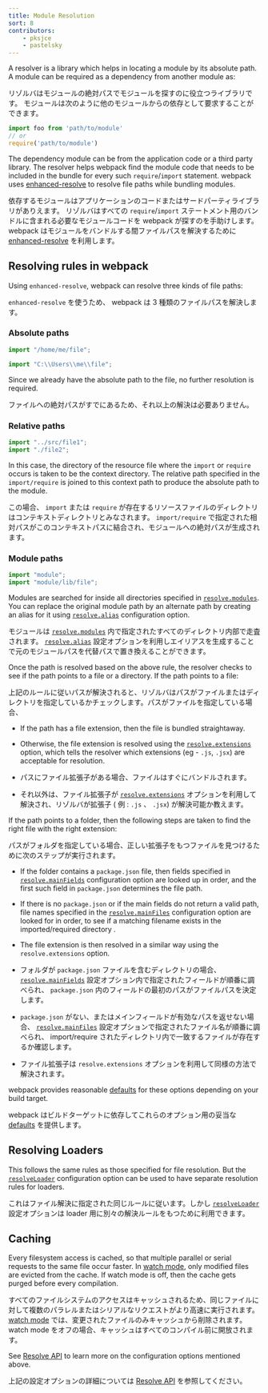 ```yaml
---
title: Module Resolution
sort: 8
contributors:
    - pksjce
    - pastelsky
---
```


A resolver is a library which helps in locating a module by its absolute path.
A module can be required as a dependency from another module as:

リゾルバはモジュールの絶対パスでモジュールを探すのに役立つライブラリです。
モジュールは次のように他のモジュールからの依存として要求することができます。

```js
import foo from 'path/to/module'
// or
require('path/to/module')
```

The dependency module can be from the application code or a third party library. The resolver helps
webpack find the module code that needs to be included in the bundle for every such `require`/`import` statement.
webpack uses [enhanced-resolve](https://github.com/webpack/enhanced-resolve) to resolve file paths while bundling modules.

依存するモジュールはアプリケーションのコードまたはサードパーティライブラリがありえます。
リゾルバはすべての `require`/`import` ステートメント用のバンドルに含まれる必要なモジュールコードを webpack が探すのを手助けします。
webpack はモジュールをバンドルする間ファイルパスを解決するために [enhanced-resolve](https://github.com/webpack/enhanced-resolve) を利用します。


## Resolving rules in webpack

Using `enhanced-resolve`, webpack can resolve three kinds of file paths:

`enhanced-resolve` を使うため、 webpack は 3 種類のファイルパスを解決します。


### Absolute paths

```js
import "/home/me/file";

import "C:\\Users\\me\\file";
```

Since we already have the absolute path to the file, no further resolution is required.

ファイルへの絶対パスがすでにあるため、それ以上の解決は必要ありません。


### Relative paths

```js
import "../src/file1";
import "./file2";
```

In this case, the directory of the resource file where the `import` or `require` occurs is taken to be the context directory. The relative path specified in the `import/require` is joined to this context path to produce the absolute path to the module.

この場合、 `import` または `require` が存在するリソースファイルのディレクトリはコンテキストディレクトリとみなされます。 `import/require` で指定された相対パスがこのコンテキストパスに結合され、モジュールへの絶対パスが生成されます。


### Module paths

```js
import "module";
import "module/lib/file";
```

Modules are searched for inside all directories specified in [`resolve.modules`](/configuration/resolve/#resolve-modules).
You can replace the original module path by an alternate path by creating an alias for it using [`resolve.alias`](/configuration/resolve/#resolve-alias) configuration option.

モジュールは [`resolve.modules`](/configuration/resolve/#resolve-modules) 内で指定されたすべてのディレクトリ内部で走査されます。
[`resolve.alias`](/configuration/resolve/#resolve-alias) 設定オプションを利用しエイリアスを生成することで元のモジュールパスを代替パスで置き換えることができます。

Once the path is resolved based on the above rule, the resolver checks to see if the path points to a file or a directory. If the path points to a file:

上記のルールに従いパスが解決されると、リゾルバはパスがファイルまたはディレクトリを指定しているかチェックします。パスがファイルを指定している場合、

* If the path has a file extension, then the file is bundled straightaway.
* Otherwise, the file extension is resolved using the [`resolve.extensions`](/configuration/resolve/#resolve-extensions) option, which tells the resolver which extensions (eg - `.js`, `.jsx`) are acceptable for resolution.

* パスにファイル拡張子がある場合、ファイルはすぐにバンドルされます。
* それ以外は、ファイル拡張子が [`resolve.extensions`](/configuration/resolve/#resolve-extensions) オプションを利用して解決され、リゾルバが拡張子 ( 例 : `.js` 、 `.jsx`) が解決可能か教えます。

If the path points to a folder, then the following steps are taken to find the right file with the right extension:

パスがフォルダを指定している場合、正しい拡張子をもつファイルを見つけるために次のステップが実行されます。

* If the folder contains a `package.json` file, then fields specified in [`resolve.mainFields`](/configuration/resolve/#resolve-mainfields) configuration option are looked up in order, and the first such field in `package.json` determines the file path. 
* If there is no `package.json` or if the main fields do not return a valid path, file names specified in the [`resolve.mainFiles`](/configuration/resolve/#resolve-mainfiles) configuration option are looked for in order, to see if a matching filename exists in the imported/required directory .
* The file extension is then resolved in a similar way using the `resolve.extensions` option.

* フォルダが `package.json` ファイルを含むディレクトリの場合、 [`resolve.mainFields`](/configuration/resolve/#resolve-mainfields) 設定オプション内で指定されたフィールドが順番に調べられ、 `package.json` 内のフィールドの最初のパスがファイルパスを決定します。
* `package.json` がない、またはメインフィールドが有効なパスを返せない場合、 [`resolve.mainFiles`](/configuration/resolve/#resolve-mainfiles) 設定オプションで指定されたファイル名が順番に調べられ、 import/require されたディレクトリ内で一致するファイルが存在するか確認します。
* ファイル拡張子は `resolve.extensions` オプションを利用して同様の方法で解決されます。

webpack provides reasonable [defaults](/configuration/resolve) for these options depending on your build target.

webpack はビルドターゲットに依存してこれらのオプション用の妥当な [defaults](/configuration/resolve) を提供します。


## Resolving Loaders

This follows the same rules as those specified for file resolution. But the [`resolveLoader`](/configuration/resolve/#resolveloader) configuration option can be used to have separate resolution rules for loaders.

これはファイル解決に指定された同じルールに従います。しかし [`resolveLoader`](/configuration/resolve/#resolveloader) 設定オプションは loader 用に別々の解決ルールをもつために利用できます。


## Caching

Every filesystem access is cached, so that multiple parallel or serial requests to the same file occur faster. In [watch mode](/configuration/watch/#watch), only modified files are evicted from the cache. If watch mode is off, then the cache gets purged before every compilation.

すべてのファイルシステムのアクセスはキャッシュされるため、同じファイルに対して複数のパラレルまたはシリアルなリクエストがより高速に実行されます。 [watch mode](/configuration/watch/#watch) では、変更されたファイルのみキャッシュから削除されます。　watch mode をオフの場合、キャッシュはすべてのコンパイル前に開放されます。


See [Resolve API](/configuration/resolve) to learn more on the configuration options mentioned above.

上記の設定オプションの詳細については [Resolve API](/configuration/resolve) を参照してください。
